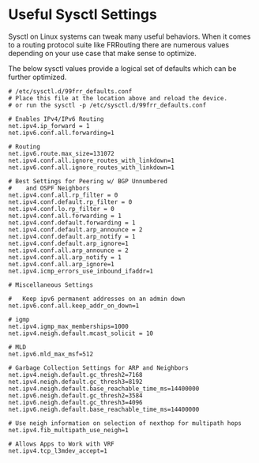 # Useful Sysctl Settings
Sysctl on Linux systems can tweak many useful behaviors. When it comes to a routing protocol suite like FRRouting there are numerous values depending on your use case that make sense to optimize.

The below sysctl values provide a logical set of defaults which can be further optimized.


```
# /etc/sysctl.d/99frr_defaults.conf
# Place this file at the location above and reload the device.
# or run the sysctl -p /etc/sysctl.d/99frr_defaults.conf
  
# Enables IPv4/IPv6 Routing
net.ipv4.ip_forward = 1
net.ipv6.conf.all.forwarding=1

# Routing
net.ipv6.route.max_size=131072
net.ipv4.conf.all.ignore_routes_with_linkdown=1
net.ipv6.conf.all.ignore_routes_with_linkdown=1

# Best Settings for Peering w/ BGP Unnumbered
#    and OSPF Neighbors
net.ipv4.conf.all.rp_filter = 0
net.ipv4.conf.default.rp_filter = 0
net.ipv4.conf.lo.rp_filter = 0
net.ipv4.conf.all.forwarding = 1
net.ipv4.conf.default.forwarding = 1
net.ipv4.conf.default.arp_announce = 2
net.ipv4.conf.default.arp_notify = 1
net.ipv4.conf.default.arp_ignore=1
net.ipv4.conf.all.arp_announce = 2
net.ipv4.conf.all.arp_notify = 1
net.ipv4.conf.all.arp_ignore=1
net.ipv4.icmp_errors_use_inbound_ifaddr=1

# Miscellaneous Settings

#   Keep ipv6 permanent addresses on an admin down
net.ipv6.conf.all.keep_addr_on_down=1

# igmp
net.ipv4.igmp_max_memberships=1000
net.ipv4.neigh.default.mcast_solicit = 10

# MLD
net.ipv6.mld_max_msf=512

# Garbage Collection Settings for ARP and Neighbors
net.ipv4.neigh.default.gc_thresh2=7168
net.ipv4.neigh.default.gc_thresh3=8192
net.ipv4.neigh.default.base_reachable_time_ms=14400000
net.ipv6.neigh.default.gc_thresh2=3584
net.ipv6.neigh.default.gc_thresh3=4096
net.ipv6.neigh.default.base_reachable_time_ms=14400000

# Use neigh information on selection of nexthop for multipath hops
net.ipv4.fib_multipath_use_neigh=1

# Allows Apps to Work with VRF
net.ipv4.tcp_l3mdev_accept=1
```
